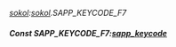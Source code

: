 _[sokol](../../modules/sokol/sokol-module.md):[sokol](../../modules/sokol/sokol-module.md).SAPP\_KEYCODE\_F7_
##### Const SAPP\_KEYCODE\_F7:[sapp_keycode](../../modules/sokol/sokol-sapp_keycode.md)
